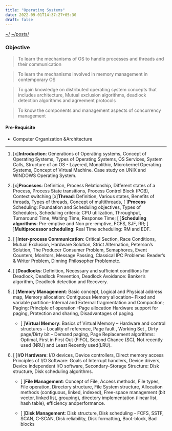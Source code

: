 ```yaml
---
title: "Operating Systems"
date: 2022-09-01T14:37:27+05:30
draft: false
---
```


[~/](../../)
[~/posts/](../)

### Objective

> To learn the mechanisms of OS to handle processes and threads and their
>communication

> To learn the mechanisms involved in memory management in contemporary OS

> To gain knowledge on distributed operating system concepts that includes architecture,
>Mutual exclusion algorithms, deadlock detection algorithms and agreement protocols

> To know the components and management aspects of concurrency management

#### Pre-Requisite
- Computer Organization &Architecture

----

1. [x]**Introduction**:
    Generations
    of Operating
    systems,
    Concept of
    Operating
    Systems,
    Types of Operating Systems, OS Services, System Calls,
    Structure of an OS - Layered, Monolithic,
    Microkernel Operating Systems, Concept of Virtual
    Machine. Case study on UNIX and WINDOWS
    Operating System.

2. [x]**Processes**: Definition, Process Relationship, Different
    states of a Process, Process State transitions, Process
    Control Block (PCB), Context switching
    [x]**Thread**: Definition, Various states, Benefits of threads,
    Types of threads, Concept of multithreads,
    [ ]**Process** Scheduling: Foundation and Scheduling
    objectives, Types of Schedulers, Scheduling criteria:
    CPU utilization, Throughput, Turnaround Time,
    Waiting Time, Response Time; [ ]**Scheduling algorithms**:
    Pre-emptive and Non pre-emptive, FCFS, SJF, RR;
    [ ]**Multiprocessor scheduling**: Real Time scheduling: RM
    and EDF.

3. [ ]**Inter-process Communication**: Critical Section, Race
    Conditions, Mutual Exclusion, Hardware Solution,
    Strict Alternation, Peterson’s Solution, The Producer
    Consumer Problem, Semaphores, Event Counters,
    Monitors, Message Passing, Classical IPC Problems:
    Reader’s & Writer Problem, Dinning Philosopher
    Problemetc.

4. [ ]**Deadlocks**: Definition, Necessary and sufficient
    conditions for Deadlock, Deadlock Prevention,
    Deadlock Avoidance: Banker’s algorithm, Deadlock
    detection and Recovery.

5. [ ]**Memory Management**: Basic concept, Logical and
    Physical address map, Memory allocation: Contiguous
    Memory allocation– Fixed and variable partition–
    Internal and External fragmentation and Compaction;
    Paging: Principle of operation –Page allocation
    Hardware support for paging, Protection and
    sharing, Disadvantages of paging.

    - [ ]**Virtual Memory**: Basics of Virtual Memory –
    Hardware and control structures – Locality of
    reference, Page fault , Working Set , Dirty page/Dirty
    bit – Demand paging, Page Replacement algorithms:
    Optimal, First in First Out (FIFO), Second Chance
    (SC), Not recently used (NRU) and Least Recently used(LRU).

6. [ ]**I/O Hardware**: I/O devices, Device controllers, Direct
    memory access Principles of I/O Software: Goals of
    Interrupt handlers, Device drivers, Device independent
    I/O software, Secondary-Storage Structure: Disk
    structure, Disk scheduling algorithms.

    - [ ]**File Management**: Concept of File, Access methods,
    File types, File operation, Directory structure, File
    System structure, Allocation methods (contiguous,
    linked, indexed), Free-space management (bit vector,
    linked list, grouping), directory implementation
    (linear list, hash table), efficiency andperformance.

    - [ ]**Disk Management**: Disk structure, Disk scheduling -
    FCFS, SSTF, SCAN, C-SCAN, Disk reliability, Disk
    formatting, Boot-block, Bad blocks
